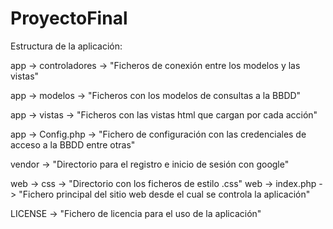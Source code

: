 # ProyectoFinal
Estructura de la aplicación:

app -> controladores -> "Ficheros de conexión entre los modelos y las vistas"

app -> modelos -> "Ficheros con los modelos de consultas a la BBDD"

app -> vistas -> "Ficheros con las vistas html que cargan por cada acción"

app -> Config.php -> "Fichero de configuración con las credenciales de acceso a la BBDD entre otras"

vendor ->  "Directorio para el registro e inicio de sesión con google"

web -> css -> "Directorio con los ficheros de estilo .css"
web -> index.php -> "Fichero principal del sitio web desde el cual se controla la aplicación"

LICENSE -> "Fichero de licencia para el uso de la aplicación"
